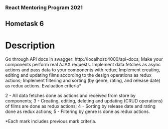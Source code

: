 ### React Mentoring Program 2021

## Hometask 6

# Description

Go through API docs in swagger: http://localhost:4000/api-docs;
Make your components perform real AJAX requests. Implement data fetches as async actions and pass data to your components with redux;
Implement creating, editing and updating films according to the design operations as redux actions;
Implement filtering and sorting (by genre, rating, and release date) as redux actions.
Evaluation criteria\*

2 - All data fetches done as actions and received from store by components;
3 - Creating, editing, deleting and updating (CRUD operations) of films are done as redux actions;
4 - Sorting by release date and rating done as redux actions;
5 - Filtering by genre is done as redux actions.

\*Each mark includes previous mark criteria.
